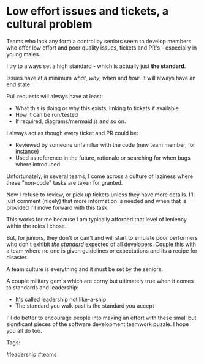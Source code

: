 # Low effort issues and tickets, a cultural problem

Teams who lack any form a control by seniors seem to develop members who
offer low effort and poor quality issues, tickets and PR's - especially 
in young males.

I try to always set a high standard - which is actually just **the standard**.

Issues have at a minimum *what*, *why*, *when* and *how*. It will always 
have an end state. 

Pull requests will always have at least:

- What this is doing or why this exists, linking to tickets if available
- How it can be run/tested 
- If required, diagrams/mermaid.js and so on. 

I always act as though every ticket and PR could be:

- Reviewed by someone unfamiliar with the code (new team member, for instance)
- Used as reference in the future, rationale or searching for when bugs where introduced

Unfortunately, in several teams, I come across a culture of laziness where these "non-code"
tasks are taken for granted.

Now I refuse to review, or pick up tickets unless they have more details. I'll just 
comment (nicely) that more information is needed and when that is provided I'll move forward
with this task.

This works for me because I am typically afforded that level of leniency within the
roles I chose. 

But, for juniors, they don't or can't and will start to emulate poor performers who
don't exhibit *the standard* expected of all developers. Couple this with a team where 
no one is given guidelines or expectations and its a recipe for disaster.

A team culture is everything and it must be set by the seniors.

A couple military gem's which are corny but ultimately true when it comes to standards 
and leadership:

- It's called leadership not like-a-ship 
- The standard you walk past is the standard you accept

I'll do better to encourage people into making an effort with these small but 
significant pieces of the software development teamwork puzzle. I hope you all
do too.

Tags:

  #leadership #teams
